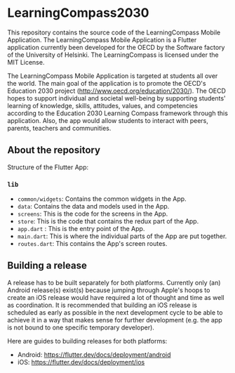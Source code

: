 # LearningCompass2030
This repository contains the source code of the LearningCompass Mobile Application. The  LearningCompass Mobile Application is a Flutter application currently been developed for the OECD by the Software factory of the University of Helsinki.  The LearningCompass is licensed under the MIT License. 

The  LearningCompass Mobile Application is targeted at students all over the world. The main goal of the application is to promote the OECD's Education 2030 project (http://www.oecd.org/education/2030/). The  OECD hopes to support individual and societal well-being by supporting students' learning of knowledge, skills, attitudes, values, and competencies according to the Education 2030 Learning Compass framework through this application. Also, the app would allow students to interact with peers, parents, teachers and communities.

## About the repository

Structure of the Flutter App:  

### `lib`

* `common/widgets`: Contains the common widgets in the App.
* `data`: Contains the data and models used in the App.
* `screens`: This is the code for the screens in the App. 
* `store`: This is the code that contains the redux part of the App. 
* `app.dart` : This is the entry point of the App. 
* `main.dart`: This is where the individual parts of the App are put together. 
* `routes.dart`: This contains the App's screen routes.  

## Building a release
A release has to be built separately for both platforms. Currently only (an) Android release(s) exist(s) because jumping through Apple's hoops to create an iOS release would have required a lot of thought and time as well as coordination. It is recommended that building an iOS release is scheduled as early as possible in the next development cycle to be able to achieve it in a way that makes sense for further development (e.g. the app is not bound to one specific temporary developer).

Here are guides to building releases for both platforms:
* Android: https://flutter.dev/docs/deployment/android
* iOS: https://flutter.dev/docs/deployment/ios
